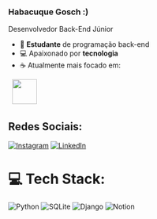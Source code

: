 ### Habacuque Gosch :)
Desenvolvedor Back-End Júnior

- 👨 **Estudante** de programação back-end
- 💻 Apaixonado por **tecnologia**
- ☕ Atualmente mais focado em:
<div style="display: inline">
  &nbsp;&nbsp;<img width='50' height='50' src="https://cdn.jsdelivr.net/gh/devicons/devicon/icons/python/python-original.svg" />&nbsp;&nbsp;
</div> 

## Redes Sociais:
[![Instagram](https://img.shields.io/badge/Instagram-%23E4405F.svg?logo=Instagram&logoColor=white)](https://www.instagram.com/gosch_tlgd) 
[![LinkedIn](https://img.shields.io/badge/LinkedIn-%230077B5.svg?logo=linkedin&logoColor=white)](https://www.linkedin.com/in/habacuque-gosch-de-oliveira-993b45264/)

# 💻 Tech Stack:

![Python](https://img.shields.io/badge/python-3670A0?style=for-the-badge&logo=python&logoColor=ffdd54) 
![SQLite](https://img.shields.io/badge/sqlite-%2307405e.svg?style=for-the-badge&logo=sqlite&logoColor=white)
![Django](https://img.shields.io/badge/django-%23092E20.svg?style=for-the-badge&logo=django&logoColor=white)
![Notion](https://img.shields.io/badge/Notion-%23000000.svg?style=for-the-badge&logo=notion&logoColor=white)

<!-- # 📊 Estatísticas do GitHub:
![](https://github-readme-stats.vercel.app/api/top-langs/?username=VitorAntonioKuhnen&theme=chartreuse-dark&hide_border=true&include_all_commits=false&count_private=false&layout=compact)
 -->

